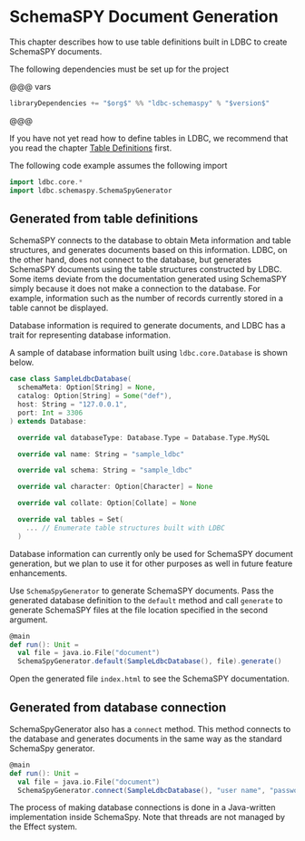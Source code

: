 # SchemaSPY Document Generation

This chapter describes how to use table definitions built in LDBC to create SchemaSPY documents.

The following dependencies must be set up for the project

@@@ vars
```scala
libraryDependencies += "$org$" %% "ldbc-schemaspy" % "$version$"
```
@@@

If you have not yet read how to define tables in LDBC, we recommend that you read the chapter [Table Definitions](http://localhost:4000/en/01-Table-Definitions.html) first.

The following code example assumes the following import

```scala 3
import ldbc.core.*
import ldbc.schemaspy.SchemaSpyGenerator
```

## Generated from table definitions

SchemaSPY connects to the database to obtain Meta information and table structures, and generates documents based on this information. LDBC, on the other hand, does not connect to the database, but generates SchemaSPY documents using the table structures constructed by LDBC.
Some items deviate from the documentation generated using SchemaSPY simply because it does not make a connection to the database. For example, information such as the number of records currently stored in a table cannot be displayed.

Database information is required to generate documents, and LDBC has a trait for representing database information.

A sample of database information built using `ldbc.core.Database` is shown below.

```scala 3
case class SampleLdbcDatabase(
  schemaMeta: Option[String] = None,
  catalog: Option[String] = Some("def"),
  host: String = "127.0.0.1",
  port: Int = 3306
) extends Database:

  override val databaseType: Database.Type = Database.Type.MySQL

  override val name: String = "sample_ldbc"

  override val schema: String = "sample_ldbc"

  override val character: Option[Character] = None

  override val collate: Option[Collate] = None

  override val tables = Set(
    ... // Enumerate table structures built with LDBC
  )
```

Database information can currently only be used for SchemaSPY document generation, but we plan to use it for other purposes as well in future feature enhancements.

Use `SchemaSpyGenerator` to generate SchemaSPY documents. Pass the generated database definition to the `default` method and call `generate` to generate SchemaSPY files at the file location specified in the second argument.

```scala 3
@main
def run(): Unit =
  val file = java.io.File("document")
  SchemaSpyGenerator.default(SampleLdbcDatabase(), file).generate()
```

Open the generated file `index.html` to see the SchemaSPY documentation.

## Generated from database connection

SchemaSpyGenerator also has a `connect` method. This method connects to the database and generates documents in the same way as the standard SchemaSpy generator.

```scala 3
@main
def run(): Unit =
  val file = java.io.File("document")
  SchemaSpyGenerator.connect(SampleLdbcDatabase(), "user name", "password" file).generate()
```

The process of making database connections is done in a Java-written implementation inside SchemaSpy. Note that threads are not managed by the Effect system.
